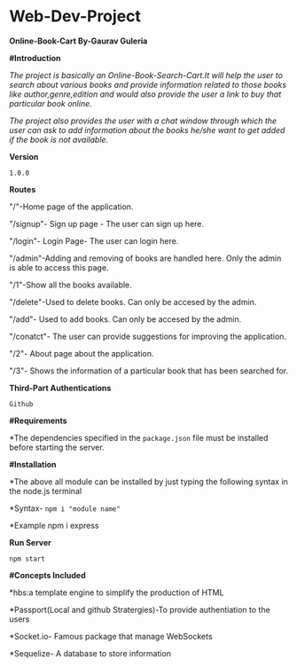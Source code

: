 # Web-Dev-Project
**Online-Book-Cart  By-Gaurav Guleria**

**#Introduction**

*The project is basically an Online-Book-Search-Cart.It will help the user to search about various books and provide information related to those books like author,genre,edition and would also provide the user a link to buy that particular book online.*

*The project also provides the user with a chat window through which the user can ask to add information about the books he/she want to get added if the book is not available.*

**Version**

`1.0.0`

**Routes**

"/"-Home page of the application.

"/signup"- Sign up page - The user can sign up here.

"/login"- Login Page- The user can login here.

"/admin"-Adding and removing of books are handled here. Only the admin is able to access this page.

"/1"-Show all the books available.

"/delete"-Used to delete books. Can only be accesed by the admin.

"/add"- Used to add books. Can only be accesed by the admin.

"/conatct"- The user can provide suggestions for improving the application.

"/2"- About page about the application.

"/3"- Shows the information of a particular book that has been searched for.

**Third-Part Authentications**

`Github` 


**#Requirements**

*The dependencies specified in the `package.json` file must be installed before starting the server.

**#Installation**

*The above all module can be installed by just typing the following syntax in the node.js terminal

*Syntax- `npm i "module name"`

*Example npm i express

**Run Server**

`npm start`

**#Concepts Included**

*hbs:a template engine to simplify the production of HTML

*Passport(Local and github Stratergies)-To provide authentiation to the users

*Socket.io- Famous package that manage WebSockets

*Sequelize- A database to store information

